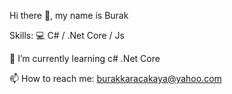 Hi there 👋, my name is Burak


Skills: 💻 C# / .Net Core / Js

🌱 I’m currently learning c# .Net Core


📫 How to reach me: burakkaracakaya@yahoo.com

